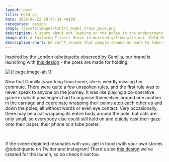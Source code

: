 ```yaml
---
layout: post
title: Hold on
date: 2020-07-22 20:45:34 +0100
categories: design
image: /assets/images/tshirt_model_train_pole.png
description: A story about not leaning on the poles in the Underground train, a London tube etiquette that inspired our T-shirt design before the lockdown. 
image-alt: A tailored T-shirt dress in mustard yellow with our 'Hold On' design
description-short: We can't assume that people around us want to tube-surf, so let's not lean against the poles... unless you're a cat. 
---
```


<!--<div class="box alt">
    <div class="row 50% uniform">
        <div class="4u">  
            <span class="image fit grid2">
                <img src="/assets/images/tshirt_design_train_pole.png" alt="The 'Hold On' T-shirt design showing a lady holding onto the pole on a tube train and a cat wrapping himself around it"/>
            </span>
        </div>   
        <div class="4u">  
            <span class="image fit grid2">
                <img src="{{ page.image }}" alt="{{ page.image-alt }}"/>
            </span>
        </div>
        <div class="4u$">  
            <span class="image fit grid2">
                <img src="/assets/images/tshirt_product_train_pole.png" alt="A red T-shirt made of organic cotton, with the 'Hold On' design"/>
            </span>
        </div>
    </div>
</div>-->
<p>Inspired by the London tubetiquette observed by Camilla, our brand is launching with <a href="https://tubetiquette.teemill.com/product/hold-on/">this design</a> - the poles are made for holding.</p>
<section class="spotlights">
    <section>
        <img src="{{ page.image }}" alt="{{ page.image-alt }}" data-position="center center">
		<div class="content">
			<div class="inner">
<p>Now that Camilla is working from home, she is weirdly missing her commute. There were quite a few unspoken rules, and the first rule was to never speak to anyone on the journey. It was like playing a co-operative game in which passengers had to organise themselves around one another in the carriage and coordinate wrapping their palms atop each other up and down the poles, all without words or even eye contact. Very occasionally, there may be a cat wrapping its entire body around the pole, but cats are only small, so everybody else could still hold on and quietly cast their gaze onto their paper, their phone or a tube poster.</p>
    </div></div></section></section><br>
<p>If the scene depicted resonates with you, get in touch with your own stories @tubetiquette on Twitter and Instagram! There's also <a href="{% post_url 2020-07-22-scoop %}">this design</a> we've created for the launch, so do check it out too.</p>

